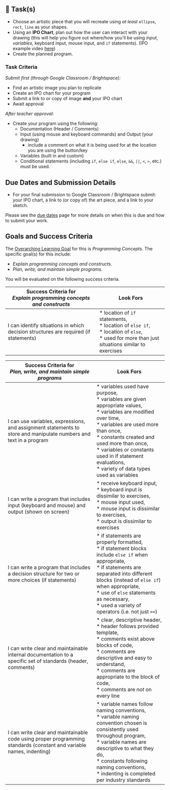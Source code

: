 ## &#x1F4D8;  Task(s)

* Choose an artistic piece that you will recreate using _at least_ ```ellipse```, ```rect```, ```line``` as your shapes.
* Using an **IPO Chart**, plan out how the user can interact with your drawing (this will help you figure out where/how you'll be using _input_, _variables_, keyboard input, mouse input, and `if` statements). (IPO example video [here](https://www.youtube.com/watch?v=a10a11oxjrA))
* Create the planned program.

### Task Criteria

_Submit first (through Google Classroom / Brightspace):_

* Find an artistic image you plan to replicate
* Create an IPO chart for your program
* Submit a link to or copy of image **and** your IPO chart
* Await approval

_After teacher approval:_

* Create your program using the following:
  * Documentation (Header / Comments)
  * Input (using mouse and keyboard commands) and Output (your drawing)
    * include a comment on what it is being used for at the location you are using the button/key
  * Variables (built in and custom)
  * Conditional statements (including `if`, `else if`, `else`, `&&`, `||`, `<`, `>`, etc.) must be used.

## Due Dates and Submission Details

* For your final submission to Google Classroom / Brightspace submit: your IPO chart, a link to (or copy of) the art piece, and a link to your sketch.

Please see the [due dates](./Due-Dates-and-Submission-Details) page for more details on when this is due and how to submit your work.

## Goals and Success Criteria

The [Overarching Learning Goal](./images/ICS2O.jpg) for this is _Programming Concepts_.
The specific goal(s) for this include:

  * _Explain programming concepts and constructs._
  * _Plan, write, and maintain simple programs._

You will be evaluated on the following success criteria.

| Success Criteria for <br/> _Explain programming concepts and constructs_ | Look Fors                                                    |
| ------------------------------------------------------------ | ------------------------------------------------------------ |
| I can identify situations in which decision structures are required (if statements) | * location of `if` statements,<br/>* location of `else if`,<br/>* location of `else`,<br/>* used for more than just situations similar to exercises |

| Success Criteria for <br/> _Plan, write, and maintain simple programs_ | Look Fors                                                    |
| ----------- | ------- |
| I can use variables, expressions, and assignment statements to store and manipulate numbers and text in a program | * variables used have purpose,<br/>* variables are given appropriate values,<br/>* variables are modified over time,<br/>* variables are used more than once,<br/>* constants created and used more than once,<br/>* variables or constants used in if statement evaluations,<br/>* variety of data types used as variables |
| I can write a program that includes input (keyboard and mouse) and output (shown on screen) | * receive keyboard input,<br/>* keyboard input is dissimilar to exercises,<br/>* mouse input used,<br/>* mouse input is dissimilar to exercises,<br/>* output is dissimilar to exercises |
| I can write a program that includes a decision structure for two or more choices (if statements) | * if statements are properly formatted,<br/>* if statement blocks include `else if` when appropriate,<br/>* if statements are separated into different blocks (instead of `else if`) when appropriate,<br/>* use of `else` statements as necessary,<br/>* used a variety of operators (i.e. not just `==`) |
| I can write clear and maintainable internal documentation to a specific set of standards (header, comments) | * clear, descriptive header,<br/>* header follows provided template,<br/>* comments exist above blocks of code,<br/>* comments are descriptive and easy to understand,<br/>* comments are appropriate to the block of code,<br/>* comments are _not_ on every line |
| I can write clear and maintainable code using proper programming standards (constant and variable names, indenting) | * variable names follow naming conventions,<br/>* variable naming convention chosen is consistently used throughout program,<br/>* variable names are descriptive to what they do,<br/>* constants following naming conventions,<br/>* indenting is completed per industry standards |